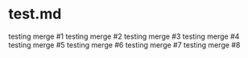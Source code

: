 # test.md

testing merge #1
testing merge #2
testing merge #3
testing merge #4
testing merge #5
testing merge #6
testing merge #7
testing merge #8
